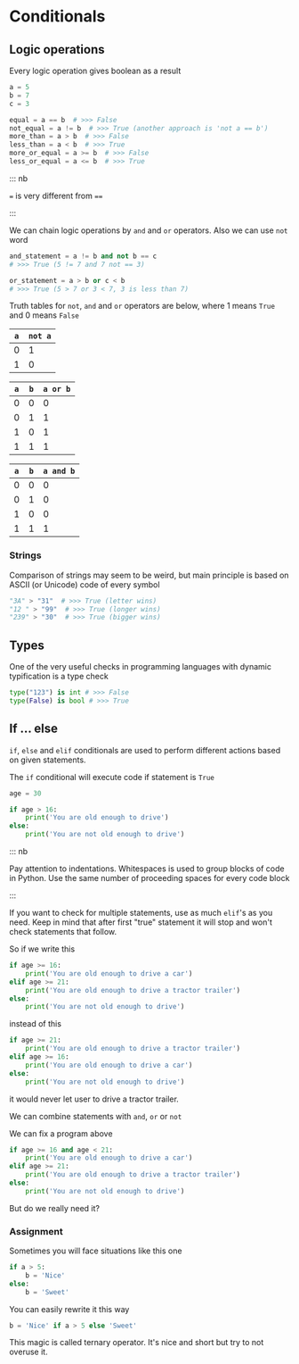 # Conditionals

## Logic operations

Every logic operation gives boolean as a result

```python
a = 5
b = 7
c = 3

equal = a == b  # >>> False
not_equal = a != b  # >>> True (another approach is 'not a == b')
more_than = a > b  # >>> False
less_than = a < b  # >>> True
more_or_equal = a >= b  # >>> False
less_or_equal = a <= b  # >>> True
```

::: nb

`=` is very different from `==`

:::

We can chain logic operations by `and` and `or` operators. Also we can use `not` word

```python
and_statement = a != b and not b == c
# >>> True (5 != 7 and 7 not == 3)

or_statement = a > b or c < b
# >>> True (5 > 7 or 3 < 7, 3 is less than 7)
```

Truth tables for `not`, `and` and `or` operators are below, where 1 means `True` and 0 means `False`

| `a` | `not a` |
| --- | ------- |
| 0   | 1       |
| 1   | 0       |

| `a` | `b` | `a or b` |
| --- | --- | -------- |
| 0   | 0   | 0        |
| 0   | 1   | 1        |
| 1   | 0   | 1        |
| 1   | 1   | 1        |

| `a` | `b` | `a and b` |
| --- | --- | --------- |
| 0   | 0   | 0         |
| 0   | 1   | 0         |
| 1   | 0   | 0         |
| 1   | 1   | 1         |

### Strings

Comparison of strings may seem to be weird, but main principle is based on ASCII (or Unicode) code of every symbol

```python
"3A" > "31"  # >>> True (letter wins)
"12 " > "99"  # >>> True (longer wins)
"239" > "30"  # >>> True (bigger wins)
```

## Types

One of the very useful checks in programming languages with dynamic typification is a type check

```python
type("123") is int # >>> False
type(False) is bool # >>> True
```

## If ... else

`if`, `else` and `elif` conditionals are used to perform different actions based on given statements.

The `if` conditional will execute code if statement is `True`

```python
age = 30

if age > 16:
    print('You are old enough to drive')
else:
    print('You are not old enough to drive')
```

::: nb

Pay attention to indentations. Whitespaces is used to group blocks of code in Python. Use the same number of proceeding spaces for every code block

:::

If you want to check for multiple statements, use as much `elif`'s as you need. Keep in mind that after first "true" statement it will stop and won't check statements that follow.

So if we write this

```python
if age >= 16:
    print('You are old enough to drive a car')
elif age >= 21:
    print('You are old enough to drive a tractor trailer')
else:
    print('You are not old enough to drive')
```

instead of this

```python
if age >= 21:
    print('You are old enough to drive a tractor trailer')
elif age >= 16:
    print('You are old enough to drive a car')
else:
    print('You are not old enough to drive')
```

it would never let user to drive a tractor trailer.

We can combine statements with `and`, `or` or `not`

We can fix a program above

```python
if age >= 16 and age < 21:
    print('You are old enough to drive a car')
elif age >= 21:
    print('You are old enough to drive a tractor trailer')
else:
    print('You are not old enough to drive')
```

But do we really need it?

### Assignment

Sometimes you will face situations like this one

```python
if a > 5:
    b = 'Nice'
else:
    b = 'Sweet'
```

You can easily rewrite it this way

```python
b = 'Nice' if a > 5 else 'Sweet'
```

This magic is called ternary operator. It's nice and short but try to not overuse it.
